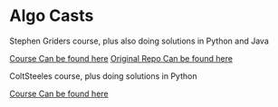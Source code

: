 # Algo Casts

Stephen Griders course, plus also doing solutions in Python and Java

[Course Can be found here](https://www.udemy.com/coding-interview-bootcamp-algorithms-and-data-structure/)
[Original Repo Can be found here](https://github.com/StephenGrider/AlgoCasts)

ColtSteeles course, plus doing solutions in Python

[Course Can be found here](https://www.udemy.com/course/js-algorithms-and-data-structures-masterclass/)
